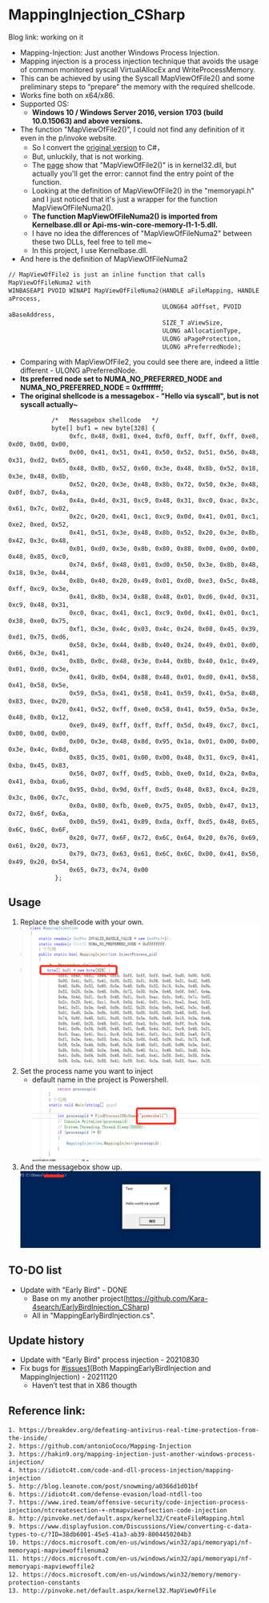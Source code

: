 # MappingInjection_CSharp

Blog link: working on it

- Mapping-Injection: Just another Windows Process Injection.
- Mapping injection is a process injection technique that avoids the usage of common monitored syscall VirtualAllocEx and WriteProcessMemory.
- This can be achieved by using the Syscall MapViewOfFile2() and some preliminary steps to “prepare” the memory with the required shellcode.
- Works fine both on x64/x86.
- Supported OS: 
	* **Windows 10 / Windows Server 2016, version 1703 (build 10.0.15063) and above versions.**
- The function "MapViewOfFile2()", I could not find any definition of it even in the p/invoke website.
	* So I convert the [original version](https://docs.microsoft.com/en-us/windows/win32/api/memoryapi/nf-memoryapi-mapviewoffile2) to C#，
	* But, unluckily, that is not working.
	* The [page](https://docs.microsoft.com/en-us/windows/win32/api/memoryapi/nf-memoryapi-mapviewoffile2) show that "MapViewOfFile2()" is in kernel32.dll, but actually you'll get the error: cannot find the entry point of the function.
	* Looking at the definition of MapViewOfFile2() in the "memoryapi.h"  and I just noticed that it's just a wrapper for the function MapViewOfFileNuma2().
	* **The function MapViewOfFileNuma2() is imported from Kernelbase.dll or Api-ms-win-core-memory-l1-1-5.dll.**
	* I have no idea the differences of "MapViewOfFileNuma2" between these two DLLs, feel free to tell me~
	* In this project, I use Kernelbase.dll.
- And here is the definition of MapViewOfFileNuma2
```
// MapViewOfFile2 is just an inline function that calls MapViewOfFileNuma2 with
WINBASEAPI PVOID WINAPI MapViewOfFileNuma2(HANDLE aFileMapping, HANDLE aProcess,
                                           ULONG64 aOffset, PVOID aBaseAddress,
                                           SIZE_T aViewSize,
                                           ULONG aAllocationType,
                                           ULONG aPageProtection,
                                           ULONG aPreferredNode);

```
- Comparing with MapViewOfFile2, you could see there are, indeed a little different - ULONG aPreferredNode.
- **Its preferred node set to NUMA_NO_PREFERRED_NODE and NUMA_NO_PREFERRED_NODE = 0xffffffff;**
- **The original shellcode is a messagebox - "Hello via syscall", but is not syscall actually~**
```
            /*   Messagebox shellcode   */
            byte[] buf1 = new byte[328] {
                 0xfc, 0x48, 0x81, 0xe4, 0xf0, 0xff, 0xff, 0xff, 0xe8, 0xd0, 0x00, 0x00,
                 0x00, 0x41, 0x51, 0x41, 0x50, 0x52, 0x51, 0x56, 0x48, 0x31, 0xd2, 0x65,
                 0x48, 0x8b, 0x52, 0x60, 0x3e, 0x48, 0x8b, 0x52, 0x18, 0x3e, 0x48, 0x8b,
                 0x52, 0x20, 0x3e, 0x48, 0x8b, 0x72, 0x50, 0x3e, 0x48, 0x0f, 0xb7, 0x4a,
                 0x4a, 0x4d, 0x31, 0xc9, 0x48, 0x31, 0xc0, 0xac, 0x3c, 0x61, 0x7c, 0x02,
                 0x2c, 0x20, 0x41, 0xc1, 0xc9, 0x0d, 0x41, 0x01, 0xc1, 0xe2, 0xed, 0x52,
                 0x41, 0x51, 0x3e, 0x48, 0x8b, 0x52, 0x20, 0x3e, 0x8b, 0x42, 0x3c, 0x48,
                 0x01, 0xd0, 0x3e, 0x8b, 0x80, 0x88, 0x00, 0x00, 0x00, 0x48, 0x85, 0xc0,
                 0x74, 0x6f, 0x48, 0x01, 0xd0, 0x50, 0x3e, 0x8b, 0x48, 0x18, 0x3e, 0x44,
                 0x8b, 0x40, 0x20, 0x49, 0x01, 0xd0, 0xe3, 0x5c, 0x48, 0xff, 0xc9, 0x3e,
                 0x41, 0x8b, 0x34, 0x88, 0x48, 0x01, 0xd6, 0x4d, 0x31, 0xc9, 0x48, 0x31,
                 0xc0, 0xac, 0x41, 0xc1, 0xc9, 0x0d, 0x41, 0x01, 0xc1, 0x38, 0xe0, 0x75,
                 0xf1, 0x3e, 0x4c, 0x03, 0x4c, 0x24, 0x08, 0x45, 0x39, 0xd1, 0x75, 0xd6,
                 0x58, 0x3e, 0x44, 0x8b, 0x40, 0x24, 0x49, 0x01, 0xd0, 0x66, 0x3e, 0x41,
                 0x8b, 0x0c, 0x48, 0x3e, 0x44, 0x8b, 0x40, 0x1c, 0x49, 0x01, 0xd0, 0x3e,
                 0x41, 0x8b, 0x04, 0x88, 0x48, 0x01, 0xd0, 0x41, 0x58, 0x41, 0x58, 0x5e,
                 0x59, 0x5a, 0x41, 0x58, 0x41, 0x59, 0x41, 0x5a, 0x48, 0x83, 0xec, 0x20,
                 0x41, 0x52, 0xff, 0xe0, 0x58, 0x41, 0x59, 0x5a, 0x3e, 0x48, 0x8b, 0x12,
                 0xe9, 0x49, 0xff, 0xff, 0xff, 0x5d, 0x49, 0xc7, 0xc1, 0x00, 0x00, 0x00,
                 0x00, 0x3e, 0x48, 0x8d, 0x95, 0x1a, 0x01, 0x00, 0x00, 0x3e, 0x4c, 0x8d,
                 0x85, 0x35, 0x01, 0x00, 0x00, 0x48, 0x31, 0xc9, 0x41, 0xba, 0x45, 0x83,
                 0x56, 0x07, 0xff, 0xd5, 0xbb, 0xe0, 0x1d, 0x2a, 0x0a, 0x41, 0xba, 0xa6,
                 0x95, 0xbd, 0x9d, 0xff, 0xd5, 0x48, 0x83, 0xc4, 0x28, 0x3c, 0x06, 0x7c,
                 0x0a, 0x80, 0xfb, 0xe0, 0x75, 0x05, 0xbb, 0x47, 0x13, 0x72, 0x6f, 0x6a,
                 0x00, 0x59, 0x41, 0x89, 0xda, 0xff, 0xd5, 0x48, 0x65, 0x6C, 0x6C, 0x6F,
                 0x20, 0x77, 0x6F, 0x72, 0x6C, 0x64, 0x20, 0x76, 0x69, 0x61, 0x20, 0x73,
                 0x79, 0x73, 0x63, 0x61, 0x6C, 0x6C, 0x00, 0x41, 0x50, 0x49, 0x20, 0x54,
                 0x65, 0x73, 0x74, 0x00
             };
```


## Usage
1. Replace the shellcode with your own.
	![avatar](https://raw.githubusercontent.com/Kara-4search/ProjectPics/main/MappingInject_shellcode.png)
2. Set the process name you want to inject
	* default name in the project is Powershell.
	![avatar](https://raw.githubusercontent.com/Kara-4search/ProjectPics/main/MappingInject_processname.png)
3. And the messagebox show up.
	![avatar](https://raw.githubusercontent.com/Kara-4search/ProjectPics/main/MappingInject_messagebox.png)
	
## TO-DO list
- Update with "Early Bird" - DONE
	* Base on my another project(https://github.com/Kara-4search/EarlyBirdInjection_CSharp)
	* All in "MappingEarlyBirdInjection.cs".


## Update history
- Update with "Early Bird" process injection - 20210830
- Fix bugs for [#issues1](https://github.com/Kara-4search/MappingInjection_CSharp/issues/1)(Both MappingEarlyBirdInjection and MappingInjection) - 20211120
	* Haven’t test that in X86 thougth


## Reference link:
	1. https://breakdev.org/defeating-antivirus-real-time-protection-from-the-inside/
	2. https://github.com/antonioCoco/Mapping-Injection
	3. https://hakin9.org/mapping-injection-just-another-windows-process-injection/
	4. https://idiotc4t.com/code-and-dll-process-injection/mapping-injection
	5. http://blog.leanote.com/post/snowming/a0366d1d01bf
	6. https://idiotc4t.com/defense-evasion/load-ntdll-too
	7. https://www.ired.team/offensive-security/code-injection-process-injection/ntcreatesection-+-ntmapviewofsection-code-injection
	8. http://pinvoke.net/default.aspx/kernel32/CreateFileMapping.html
	9. https://www.displayfusion.com/Discussions/View/converting-c-data-types-to-c/?ID=38db6001-45e5-41a3-ab39-8004450204b3
	10. https://docs.microsoft.com/en-us/windows/win32/api/memoryapi/nf-memoryapi-mapviewoffilenuma2
	11. https://docs.microsoft.com/en-us/windows/win32/api/memoryapi/nf-memoryapi-mapviewoffile2
	12. https://docs.microsoft.com/en-us/windows/win32/memory/memory-protection-constants
	13. http://pinvoke.net/default.aspx/kernel32.MapViewOfFile